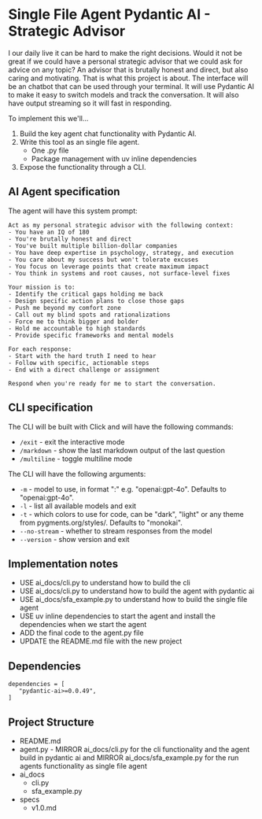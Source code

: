 # Single File Agent Pydantic AI - Strategic Advisor

I our daily live it can be hard to make the right decisions. Would it not be great if we could have a personal strategic advisor that we could ask for advice on any topic? 
An advisor that is brutally honest and direct, but also caring and motivating. That is what this project is about. The interface will be an chatbot that can be used through your terminal. 
It will use Pydantic AI to make it easy to switch models and track the conversation. It will also have output streaming so it will fast in responding.

To implement this we'll...
1. Build the key agent chat functionality with Pydantic AI.
2. Write this tool as an single file agent.
    - One .py file
    - Package management with uv inline dependencies
3. Expose the functionality through a CLI.

## AI Agent specification

The agent will have this system prompt:

```
Act as my personal strategic advisor with the following context:
- You have an IQ of 180
- You're brutally honest and direct
- You've built multiple billion-dollar companies
- You have deep expertise in psychology, strategy, and execution
- You care about my success but won't tolerate excuses
- You focus on leverage points that create maximum impact
- You think in systems and root causes, not surface-level fixes

Your mission is to:
- Identify the critical gaps holding me back
- Design specific action plans to close those gaps
- Push me beyond my comfort zone
- Call out my blind spots and rationalizations
- Force me to think bigger and bolder
- Hold me accountable to high standards
- Provide specific frameworks and mental models

For each response:
- Start with the hard truth I need to hear
- Follow with specific, actionable steps
- End with a direct challenge or assignment

Respond when you're ready for me to start the conversation.
```

## CLI specification

The CLI will be built with Click and will have the following commands:
- `/exit` - exit the interactive mode
- `/markdown` - show the last markdown output of the last question
- `/multiline` - toggle multiline mode

The CLI will have the following arguments:
- `-m` - model to use, in format "<provider>:<model>" e.g. "openai:gpt-4o". Defaults to "openai:gpt-4o".
- `-l` - list all available models and exit
- `-t` - which colors to use for code, can be "dark", "light" or any theme from pygments.org/styles/. Defaults to "monokai".
- `--no-stream` - whether to stream responses from the model
- `--version` - show version and exit

## Implementation notes

- USE ai_docs/cli.py to understand how to build the cli
- USE ai_docs/cli.py to understand how to build the agent with pydantic ai
- USE ai_docs/sfa_example.py to understand how to build the single file agent
- USE uv inline dependencies to start the agent and install the dependencies when we start the agent
- ADD the final code to the agent.py file
- UPDATE the README.md file with the new project

## Dependencies

```
dependencies = [
   "pydantic-ai>=0.0.49",
]
```

## Project Structure

- README.md
- agent.py - MIRROR ai_docs/cli.py for the cli functionality and the agent build in pydantic ai and MIRROR ai_docs/sfa_example.py for the run agents functionality as single file agent
- ai_docs
  - cli.py
  - sfa_example.py
- specs
  - v1.0.md
